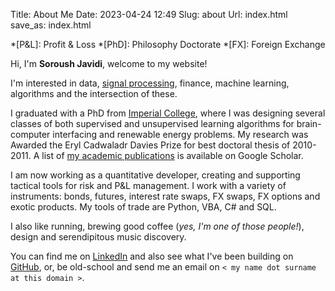 Title: About Me
Date: 2023-04-24 12:49
Slug: about
Url: index.html
save_as: index.html

*[P&L]: Profit & Loss
*[PhD]: Philosophy Doctorate
*[FX]: Foreign Exchange

Hi, I'm **Soroush Javidi**, welcome to my website!

I'm interested in data, [signal processing](http://www.signalprocessingsociety.org/), finance, machine learning, algorithms and the intersection of these.

I graduated with a PhD from [Imperial College](http://www3.imperial.ac.uk/), where I was designing several classes of both supervised and unsupervised learning algorithms for brain-computer interfacing and renewable energy problems. My research was Awarded the Eryl Cadwaladr Davies Prize for best doctoral thesis of 2010-2011. A list of [my academic publications](http://scholar.google.co.uk/citations?hl=en&user=3EIqI4wAAAAJ&view_op=list_works) is available on Google Scholar.

I am now working as a quantitative developer, creating and supporting tactical tools for risk and P&L management. I work with a variety of instruments: bonds, futures, interest rate swaps, FX swaps, FX options and exotic products. My tools of trade are Python, VBA, C# and SQL.

I also like running, brewing good coffee (_yes, I'm one of those people!_), design and serendipitous music discovery.

You can find me on [LinkedIn](https://www.linkedin.com/in/soroushjavidi) and also see what I've been building on [GitHub](https://github.com/yrex), or, be old-school and send me an email on `< my name dot surname at this domain >`.

